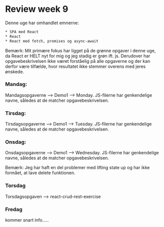 # Review week 9

Denne uge har omhandlet emnerne: 
```bash
* SPA med React
* React
* React med fetch, promises og async-await
```

Bemærk: Mit primære fokus har ligget på de grønne opgaver i denne uge, da React er HELT nyt for mig og jeg stadig er grøn ift. js. Derudover har opgavebeskrivelsen ikke været forståelig på alle opgaverne og der kan derfor være tilfælde, hvor resultatet ikke stemmer overens med jeres ønskede.

### Mandag:

Mandagsopgaverne --> Demo1 --> Monday. 
JS-filerne har genkendelige navne, således at de matcher opgavebeskrivelsen.

### Tirsdag:
Tirsdagsopgaverne --> Demo1 --> Tuesday. 
JS-filerne har genkendelige navne, således at de matcher opgavebeskrivelsen.

### Onsdag:
Onsdagsopgaverne --> Demo1 --> Wednesday. 
JS-filerne har genkendelige navne, således at de matcher opgavebeskrivelsen.

Bemærk: Jeg har haft en del problemer med lifting state up og har ikke formået, at lave delete funktionen. 

### Torsdag 
Torsdagsopgaven --> react-crud-rest-exercise

### Fredag
kommer snart info.....

